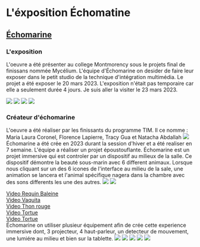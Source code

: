 
<h1>L'éxposition Échomatine </h1>

<h2><a href="https://tim-montmorency.com/2023/projets/Echomarine/docs/web/index.html">Échomarine</a></h2>
<h3>L'exposition</h3>

L'oeuvre a été présenter au college Montmorency sous le projets final de finissans nommée Mycélium. L'équipe d'Échomarine on desider de faire leur exposer dans le petit studio de la technique d'intégration multimédia. Le projet a été exposer le 20 mars 2023. L'exposition n'était pas temporaire car elle a seulement durée 4 jours. Je suis aller la visiter le 23 mars 2023. 

<img src="Photo/mycelium_demo2.png">
<img src="Photo/mycelium_demo.png">
<img src="Photo/echomarine_moi_devant.png">
<img src="Photo/echomarine_moi_interieur.png">

<h3>Créateur d'échomarine</h3>
L'oeuvre a été réaliser par les finissants du programme TIM. Il ce nomme : Maria Laura Coronel, Florence Lapierre, Tracy Gua et Natacha Abdallah
<img src="Photo/echomarine_equipe.png">
Échomarine a été crée en 2023 durant la session d'hiver et a été realiser en 7 semaine. L'équipe a réaliser un projet époustouflante. Échomarine est un projet immersive qui est controler par un dispositif au milieux de la salle. Ce dispositif démontre la beauté sous-marin avec 6 different animaux. Lorsque nous cliquant sur un des 6 icones de l'interface au milieu de la sale, une animation se lancera et l'animal spécifique nagera dans la chambre avec des sons differents les une des autres. 

<img src="Photo/echomarine_intro_ipad.png">
<img src="Photo/echomarine_intro.png">

<a href="https://youtube.com/shorts/hIgY-hvJ7kY?feature=share">Video Requin Baleine</a>
<br>
<a href="https://youtube.com/shorts/hIgY-hvJ7kY?feature=share">Video Vaquita</a>
<br>
<a href="https://youtube.com/shorts/_dUlRNu5DHw?feature=share">Video Thon rouge</a>
<br>
<a href="https://youtube.com/shorts/91YEsIDqBII?feature=share">Video Tortue</a>
<br>
<a href="https://youtube.com/shorts/qtSZ7votvLQ?feature=share">Video Tortue</a>
<br>
Échomarine on utiliser plusieur équipement afin de crée cette experience immersive dont, 3 projecteur, 4 haut-parleur, un detecteur de mouvement, une lumiére au milieu et bien sur la tablette. 
<img src="Photo/echomarine_projecteur.jpg">
<img src="Photo/echomarine_lumiere_milieu.jpg">
<img src="Photo/echomarine_detecteur_mouvement.png">
<img src="Photo/echomarine_speaker2.jpg">
<img src="Photo/echomarine_shema.png">



